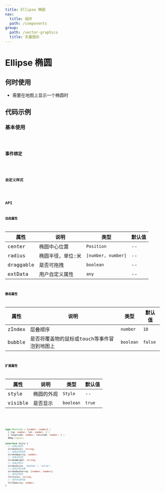 ```yaml
---
title: Ellipse 椭圆
nav:
  title: 组件
  path: /components
group:
  path: /vector-graphics
  title: 矢量图形
---
```


# Ellipse 椭圆

## 何时使用

- 需要在地图上显示一个椭圆时

## 代码示例

### 基本使用

<code src="./demo/demo-01.tsx" />

### 事件绑定

<code src="./demo/demo-02.tsx" />

### 自定义样式

<code src="./demo/demo-03.tsx" />

## API

### 动态属性

| 属性 |说明|类型|默认值|
|-----|----|----|----|
|center| 椭圆中心位置 | `Position` | -- |
|radius| 椭圆半径，单位:米 | `[number, number]` | -- |
|draggable| 是否可拖拽 | `boolean` | -- |
|extData| 用户自定义属性 | `any` | -- |

### 静态属性

| 属性 |说明|类型|默认值|
|-----|----|----|----|
|zIndex| 层叠顺序 | `number` | `10` |
|bubble| 是否将覆盖物的鼠标或touch等事件冒泡到地图上 | `boolean` | `false` |

### 扩展属性

| 属性 |说明|类型|默认值|
|-----|----|----|----|
|style| 椭圆的外观 | `Style` | -- |
|visible| 是否显示 | `boolean` | `true` |

<br />

```ts
type Position = [number, number] | 
  { lng: number; lat: number; } | 
  { longitude: number; latitude: number; } |
  AMap.LngLat;

interface Style { 
  // 线条的颜色
  strokeColor: string; 
  // 线条的透明度
  strokeOpacity: number; 
  // 线条的宽度
  strokeWeight: string;  
  // 线条的样式
  strokeStyle: 'dashed' | 'solid';
  // 虚线分段设置
  strokeDasharray: [number, number]; 
  // 填充的颜色
  fillColor: string;
  // 填充的透明度
  fillOpacity: number;
}
```
